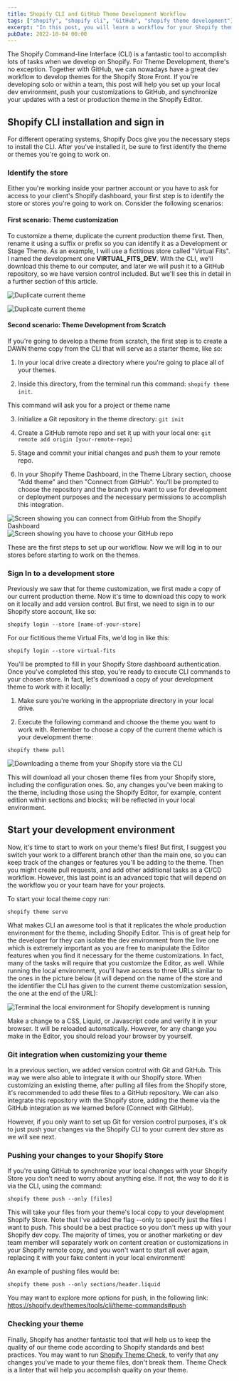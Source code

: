 ```yaml
---
title: Shopify CLI and GitHub Theme Development Workflow
tags: ["shopify", "shopify cli", "GitHub", "shopify theme development"]
excerpt: "In this post, you will learn a workflow for your Shopify theme development projects. We'll use the Shopify CLI that works great for Developer Experience since its last implementations. Together with GitHub, Shopify CLI  enables you to be more productive and effective in your daily work."
pubDate: 2022-10-04 00:00
---
```


The Shopify Command-line Interface (CLI) is a fantastic tool to accomplish lots of tasks when we develop on Shopify. For Theme Development, there's no exception. Together with GitHub, we can nowadays have a great dev workflow to develop themes for the Shopify Store Front.
If you're developing solo or within a team, this post will help you set up your local dev environment, push your customizations to GitHub, and synchronize your updates with a test or production theme in the Shopify Editor.

## Shopify CLI installation and sign in

For different operating systems, Shopify Docs give you the necessary steps to install the CLI.
After you've installed it, be sure to first identify the theme or themes you're going to work on.

### Identify the store

Either you're working inside your partner account or you have to ask for access to your client's Shopify dashboard, your first step is to identify the store or stores you're going to work on.
Consider the following scenarios:

#### First scenario: Theme customization

To customize a theme, duplicate the current production theme first. Then, rename it using a suffix or prefix so you can identify it as a Development or Stage Theme. As an example, I will use a fictitious store called "Virtual Fits". I named the development one **VIRTUAL_FITS_DEV**. With the CLI, we'll download this theme to our computer, and later we will push it to a GitHub repository, so we have version control included. But we'll see this in detail in a further section of this article.

![Duplicate current theme](https://res.cloudinary.com/dfpkdo5tf/image/upload/v1684804600/jandrade.co.v4/hfyly3iptk9we1cjn31c.png)

![Duplicate current theme](https://res.cloudinary.com/dfpkdo5tf/image/upload/v1684804600/jandrade.co.v4/xff5wynlqufyqk182uzn.png)

#### Second scenario: Theme Development from Scratch

If you're going to develop a theme from scratch, the first step is to create a DAWN theme copy from the CLI that will serve as a starter theme, like so:

1. In your local drive create a directory where you're going to place all of your themes.

2. Inside this directory, from the terminal run this command: `shopify theme init`.

This command will ask you for a project or theme name

3. Initialize a Git repository in the theme directory: `git init`

4. Create a GitHub remote repo and set it up with your local one:
   `git remote add origin [your-remote-repo]`

5. Stage and commit your initial changes and push them to your remote repo.

6. In your Shopify Theme Dashboard, in the Theme Library section, choose "Add theme" and then "Connect from GitHub". You'll be prompted to choose the repository and the branch you want to use for development or deployment purposes and the necessary permissions to accomplish this integration.

![Screen showing you can connect from GitHub from the Shopify Dashboard](https://res.cloudinary.com/dfpkdo5tf/image/upload/v1684805481/jandrade.co.v4/Screen_Shot_2022-08-29_at_5.21.16_PM.png)
![Screen showing you have to choose your GitHub repo](https://res.cloudinary.com/dfpkdo5tf/image/upload/v1684805481/jandrade.co.v4/Screen_Shot_2022-08-29_at_5.22.15_PM.png)

These are the first steps to set up our workflow. Now we will log in to our stores before starting to work on the themes.

### Sign In to a development store

Previously we saw that for theme customization, we first made a copy of our current production theme. Now it's time to download this copy to work on it locally and add version control. But first, we need to sign in to our Shopify store account, like so:

`shopify login --store [name-of-your-store]`

For our fictitious theme Virtual Fits, we'd log in like this:

`shopify login --store virtual-fits`

You'll be prompted to fill in your Shopify Store dashboard authentication. Once you've completed this step, you're ready to execute CLI commands to your chosen store. In fact, let's download a copy of your development theme to work with it locally:

1. Make sure you're working in the appropriate directory in your local drive.

2. Execute the following command and choose the theme you want to work with. Remember to choose a copy of the current theme which is your development theme:

`shopify theme pull`

![Downloading a theme from your Shopify store via the CLI](https://res.cloudinary.com/dfpkdo5tf/image/upload/v1684805481/jandrade.co.v4/Screen_Shot_2022-08-30_at_12.39.00_PM.png)

This will download all your chosen theme files from your Shopify store, including the configuration ones. So, any changes you've been making to the theme, including those using the Shopify Editor, for example, content edition within sections and blocks; will be reflected in your local environment.

## Start your development environment

Now, it's time to start to work on your theme's files! But first, I suggest you switch your work to a different branch other than the main one, so you can keep track of the changes or features you'll be adding to the theme. Then you might create pull requests, and add other additional tasks as a CI/CD workflow. However, this last point is an advanced topic that will depend on the workflow you or your team have for your projects.

To start your local theme copy run:

`shopify theme serve`

What makes CLI an awesome tool is that it replicates the whole production environment for the theme, including Shopify Editor. This is of great help for the developer for they can isolate the dev environment from the live one which is extremely important as you are free to manipulate the Editor features when you find it necessary for the theme customizations. In fact, many of the tasks will require that you customize the Editor, as well.
While running the local environment, you'll have access to three URLs similar to the ones in the picture below (it will depend on the name of the store and the identifier the CLI has given to the current theme customization session, the one at the end of the URL):

![Terminal the local environment for Shopify development is running](https://res.cloudinary.com/dfpkdo5tf/image/upload/v1684805481/jandrade.co.v4/Screen_Shot_2022-08-30_at_12.57.15_PM.png)

Make a change to a CSS, Liquid, or Javascript code and verify it in your browser. It will be reloaded automatically. However, for any change you make in the Editor, you should reload your browser by yourself.

### Git integration when customizing your theme

In a previous section, we added version control with Git and GitHub. This way we were also able to integrate it with our Shopify store.
When customizing an existing theme, after pulling all files from the Shopify store, it's recommended to add these files to a GitHub repository. We can also integrate this repository with the Shopify store, adding the theme via the GitHub integration as we learned before (Connect with GitHub).

However, if you only want to set up Git for version control purposes, it's ok to just push your changes via the Shopify CLI to your current dev store as we will see next.

### Pushing your changes to your Shopify Store

If you're using GitHub to synchronize your local changes with your Shopify Store you don't need to worry about anything else. If not, the way to do it is via the CLI, using the command:

`shopify theme push --only [files]`

This will take your files from your theme's local copy to your development Shopify Store. Note that I've added the flag --only to specify just the files I want to push. This should be a best practice so you don't mess up with your Shopify dev copy. The majority of times, you or another marketing or dev team member will separately work on content creation or customizations in your Shopify remote copy, and you won't want to start all over again, replacing it with your fake content in your local environment!

An example of pushing files would be:

`shopify theme push --only sections/header.liquid`

You may want to explore more options for push, in the following link:
https://shopify.dev/themes/tools/cli/theme-commands#push

### Checking your theme

Finally, Shopify has another fantastic tool that will help us to keep the quality of our theme code according to Shopify standards and best practices. You may want to run [Shopify Theme Check](https://shopify.dev/themes/tools/theme-check), to verify that any changes you've made to your theme files, don't break them. Theme Check is a linter that will help you accomplish quality on your theme.
